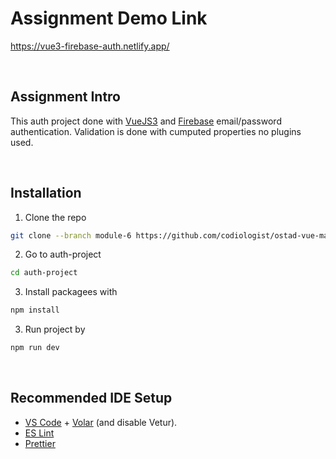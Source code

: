 # Assignment Demo Link 
https://vue3-firebase-auth.netlify.app/

<br/>

## Assignment Intro
This auth project done with [VueJS3](https://vuejs.org/) and [Firebase](https://firebase.google.com/) email/password authentication. Validation is done with cumputed properties no plugins used.

<br/>

## Installation

1. Clone the repo

```sh
git clone --branch module-6 https://github.com/codiologist/ostad-vue-mastering.git
```

2. Go to auth-project
```sh
cd auth-project
```

3. Install packagees with
```sh
npm install
```

3. Run project by
```sh
npm run dev
```

<br/>


## Recommended IDE Setup

- [VS Code](https://code.visualstudio.com/) + [Volar](https://marketplace.visualstudio.com/items?itemName=Vue.volar) (and disable Vetur).
- [ES Lint](https://eslint.org/)
- [Prettier](https://prettier.io/)
